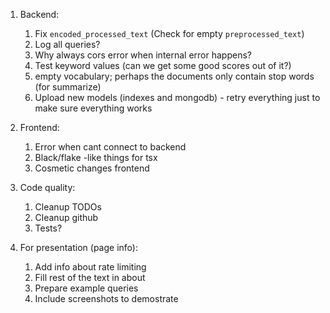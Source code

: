 1. Backend:
   1. Fix `encoded_processed_text` (Check for empty `preprocessed_text`)
   2. Log all queries?
   3. Why always cors error when internal error happens?
   4. Test keyword values (can we get some good scores out of it?)
   5. empty vocabulary; perhaps the documents only contain stop words (for summarize)
   6. Upload new models (indexes and mongodb) - retry everything just to make sure everything works

2. Frontend:
   1. Error when cant connect to backend
   2. Black/flake -like things for tsx
   3. Cosmetic changes frontend

3. Code quality:
   1. Cleanup TODOs
   2. Cleanup github
   3. Tests?

4. For presentation (page info):
   1. Add info about rate limiting
   2. Fill rest of the text in about
   3. Prepare example queries
   4. Include screenshots to demostrate
